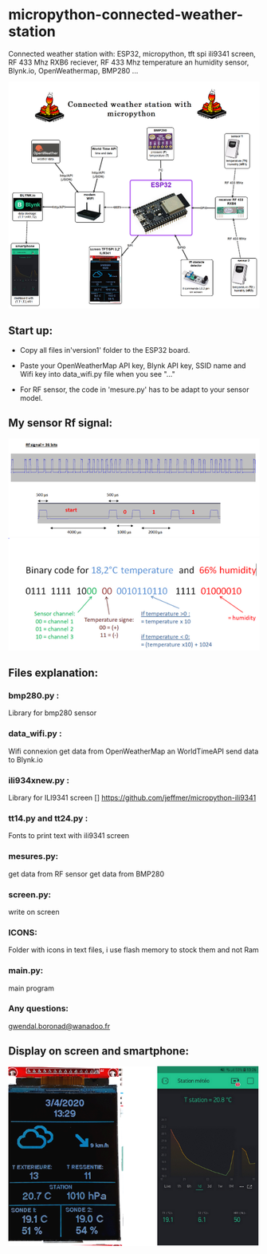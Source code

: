 # micropython-connected-weather-station
Connected weather station with: ESP32, micropython, tft spi ili9341 screen, RF 433 Mhz RXB6 reciever, RF 433 Mhz temperature an humidity sensor, Blynk.io, OpenWeathermap, BMP280 ...

![](carte_english.png)

## Start up:
- Copy all files in'version1' folder to the ESP32 board.

- Paste your OpenWeatherMap API key, Blynk API key, SSID name and Wifi key into data_wifi.py file when you see "..."

- For RF sensor, the code in 'mesure.py' has to be adapt to your sensor model.


## My sensor Rf signal:

 ![](Rf_signal.PNG)
  ![](binary_code.PNG)
  
 ## Files explanation:
 ### bmp280.py :
Library for bmp280 sensor

### data_wifi.py :
Wifi connexion
get data from OpenWeatherMap an WorldTimeAPI [](https://itechnofrance.wordpress.com/2019/04/23/creer-une-station-meteo-sans-capteurs-en-micropython/)
send data to Blynk.io [](https://blynkapi.docs.apiary.io/#) 

### ili934xnew.py : 
Library for ILI9341 screen [] https://github.com/jeffmer/micropython-ili9341

### tt14.py and tt24.py : 
Fonts to print text with ili9341 screen

### mesures.py:
get data from RF sensor
get data from BMP280

### screen.py:
write on screen

### ICONS:
Folder with icons in text files, i use flash memory to stock them and not Ram

### main.py:
main program

### Any questions:
gwendal.boronad@wanadoo.fr
 
 ## Display on screen and smartphone:
  
  ![](Result.png)

